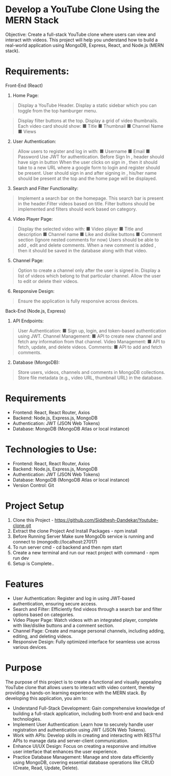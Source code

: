 # Develop a YouTube Clone Using the MERN Stack 
Objective: Create a full-stack YouTube clone where users can view and interact with videos.
 This project will help you understand how to build a real-world application using MongoDB,
 Express, React, and Node.js (MERN stack).


# Requirements:
 Front-End (React)
 1. Home Page:
> Display a YouTube Header.
> Display a static sidebar which you can toggle from the top hamburger menu.

> Display filter buttons at the top.
> Display a grid of video thumbnails.
> Each video card should show:
 ■ Title
 ■ Thumbnail
 ■ Channel Name
 ■ Views

2. User Authentication:
> Allow users to register and log in with:
 ■ Username
 ■ Email
 ■ Password
> Use JWT for authentication.
 Before Sign In , header should have sign in button
 When the user clicks on sign in , then it should take to a new URL where a google form
 to login and register should be present.
 User should sign in and after signing in , his/her name should be present at the top and
 the home page will be displayed.

 3. Search and Filter Functionality:
 > Implement a search bar on the homepage.
 This search bar is present in the header.Filter videos based on title.
 > Filter buttons should be implemented and filters should work based on category.
 4. Video Player Page:
 > Display the selected video with:
 ■ Video player
 ■ Title and description
 ■ Channel name
 ■ Like and dislike buttons
 ■ Comment section (Ignore nested comments for now)
 Users should be able to add , edit and delete comments. When a new comment is added ,
 then it should be saved in the database along with that video.

5. Channel Page:
 > Option to create a channel only after the user is signed in.
 > Display a list of videos which belong to that particular channel.
 > Allow the user to edit or delete their videos.

 6. Responsive Design:
> Ensure the application is fully responsive across devices.

 Back-End (Node.js, Express)
 1. API Endpoints:
 > User Authentication:
 ■ Sign up, login, and token-based authentication using JWT.
 > Channel Management:
 ■ API to create new channel and fetch any information from that channel.
 > Video Management:
 ■ API to fetch, update, and delete videos.
 > Comments:
 ■ API to add and fetch comments.
 2. Database (MongoDB):
 > Store users, videos, channels and comments in MongoDB collections.
 > Store file metadata (e.g., video URL, thumbnail URL) in the database.
# Requirements 
- Frontend: React, React Router, Axios
- Backend: Node.js, Express.js, MongoDB
- Authentication: JWT (JSON Web Tokens)
- Database: MongoDB (MongoDB Atlas or local instance)

# Technologies to Use:
- Frontend: React, React Router, Axios
- Backend: Node.js, Express.js, MongoDB
- Authentication: JWT (JSON Web Tokens)
- Database: MongoDB (MongoDB Atlas or local instance)
- Version Control: Git
 
# Project Setup
1. Clone this Project - https://github.com/Siddhesh-Dandekar/Youtube-clone.git
2. Extract the clone Project And Install Packages - npm install
3. Before Running Server Make sure MongoDb service is running and connect to (mongodb://localhost:27017)
4. To run server cmd - cd backend and then npm start
5. Create a new terminal and run our react project with command - npm run dev
6. Setup is Complete.. 

# Features

- User Authentication: Register and log in using JWT-based authentication, ensuring secure access.
- Search and Filter: Efficiently find videos through a search bar and filter options based on categories.
- Video Player Page: Watch videos with an integrated player, complete with like/dislike buttons and a comment section.
- Channel Page: Create and manage personal channels, including adding, editing, and deleting videos.
- Responsive Design: Fully optimized interface for seamless use across various devices.

# Purpose

The purpose of this project is to create a functional and visually appealing YouTube clone that allows users to interact with video content, thereby providing a hands-on learning experience with the MERN stack. By developing this application, you aim to:
- Understand Full-Stack Development: Gain comprehensive knowledge of building a full-stack application, including both front-end and back-end technologies.
- Implement User Authentication: Learn how to securely handle user registration and authentication using JWT (JSON Web Tokens).
- Work with APIs: Develop skills in creating and interacting with RESTful APIs to manage data and server-client communication.
- Enhance UI/UX Design: Focus on creating a responsive and intuitive user interface that enhances the user experience.
- Practice Database Management: Manage and store data efficiently using MongoDB, covering essential database operations like CRUD (Create, Read, Update, Delete).
